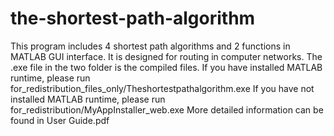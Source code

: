 # the-shortest-path-algorithm
This program includes 4 shortest path algorithms and 2 functions in MATLAB GUI interface.  It is designed for routing in computer networks.
The .exe file in the two folder is the compiled files.
If you have installed MATLAB runtime, please run for_redistribution_files_only/Theshortestpathalgorithm.exe
If you have not installed MATLAB runtime, please run for_redistribution/MyAppInstaller_web.exe
More detailed information can be found in User Guide.pdf

